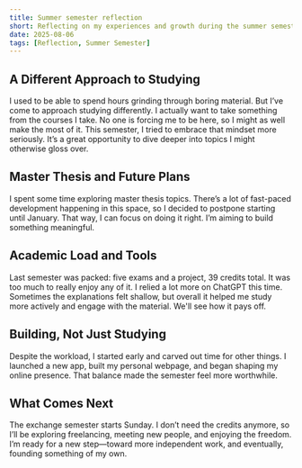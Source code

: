 ```yaml
---
title: Summer semester reflection
short: Reflecting on my experiences and growth during the summer semester
date: 2025-08-06
tags: [Reflection, Summer Semester]
---
```


## A Different Approach to Studying

I used to be able to spend hours grinding through boring material. But I’ve come to approach studying differently. I actually want to take something from the courses I take. No one is forcing me to be here, so I might as well make the most of it. This semester, I tried to embrace that mindset more seriously. It’s a great opportunity to dive deeper into topics I might otherwise gloss over.

## Master Thesis and Future Plans

I spent some time exploring master thesis topics. There’s a lot of fast-paced development happening in this space, so I decided to postpone starting until January. That way, I can focus on doing it right. I’m aiming to build something meaningful.

## Academic Load and Tools

Last semester was packed: five exams and a project, 39 credits total. It was too much to really enjoy any of it. I relied a lot more on ChatGPT this time. Sometimes the explanations felt shallow, but overall it helped me study more actively and engage with the material. We'll see how it pays off.

## Building, Not Just Studying

Despite the workload, I started early and carved out time for other things. I launched a new app, built my personal webpage, and began shaping my online presence. That balance made the semester feel more worthwhile.

## What Comes Next

The exchange semester starts Sunday. I don’t need the credits anymore, so I’ll be exploring freelancing, meeting new people, and enjoying the freedom. I’m ready for a new step—toward more independent work, and eventually, founding something of my own.